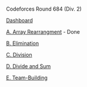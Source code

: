 #

Codeforces Round 684 (Div. 2)

[Dashboard](https://codeforces.com/contest/1445)

[A. Array Rearrangment](https://codeforces.com/contest/1445/problem/A) - Done

[B. Elimination](https://codeforces.com/contest/1445/problem/B)

[C. Division](https://codeforces.com/contest/1445/problem/C)

[D. Divide and Sum](https://codeforces.com/contest/1445/problem/D)

[E. Team-Building](https://codeforces.com/contest/1445/problem/E)
